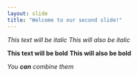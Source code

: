 ```yaml
---
layout: slide
title: "Welcome to our second slide!"
---
```

*This text will be italic*
_This will also be italic_

**This text will be bold**
__This will also be bold__

_You **can** combine them_
